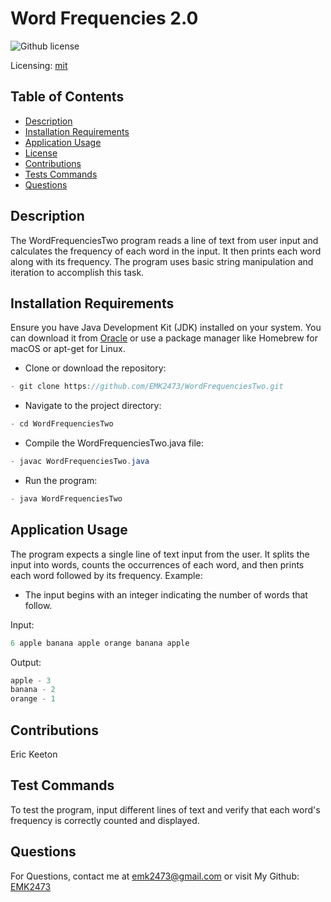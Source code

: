 # Word Frequencies 2.0
![Github license](https://img.shields.io/badge/mit-blue.svg)
 
 Licensing: [mit](https://choosealicense.com/licenses/mit/)

## Table of Contents
- [Description](#description)
- [Installation Requirements](#installation-requirements)
- [Application Usage](#application-usage)
- [License](#licensing-information)
- [Contributions](#contributions)
- [Tests Commands](#tests-commands)
- [Questions](#questions)
## Description
The WordFrequenciesTwo program reads a line of text from user input and calculates the frequency of each word in the input. It then prints each word along with its frequency. The program uses basic string manipulation and iteration to accomplish this task.

## Installation Requirements
Ensure you have Java Development Kit (JDK) installed on your system. You can download it from [Oracle](https://www.oracle.com/java/technologies/downloads/) or use a package manager like Homebrew for macOS or apt-get for Linux. 

- Clone or download the repository: 
```Java 
- git clone https://github.com/EMK2473/WordFrequenciesTwo.git 
```

- Navigate to the project directory: 
```Java
- cd WordFrequenciesTwo 
```
- Compile the WordFrequenciesTwo.java file: 
```Java
- javac WordFrequenciesTwo.java 
```
- Run the program: 
```Java
- java WordFrequenciesTwo
```

## Application Usage
The program expects a single line of text input from the user. It splits the input into words, counts the occurrences of each word, and then prints each word followed by its frequency.  Example:  

- The input begins with an integer indicating the number of words that follow.

Input:
```Java
6 apple banana apple orange banana apple 
```
Output:
```Java
apple - 3 
banana - 2 
orange - 1
```

## Contributions
Eric Keeton

## Test Commands
To test the program, input different lines of text and verify that each word's frequency is correctly counted and displayed.

## Questions
For Questions, contact me at emk2473@gmail.com or visit My Github: [EMK2473](https://github.com/EMK2473)